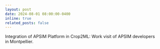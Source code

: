 ```yaml
---
layout: post
date: 2024-08-01 08:00:00-0400
inline: true
related_posts: false
---
```


Integration of APSIM Platform in Crop2ML: Work visit of APSIM developers in Montpellier.
